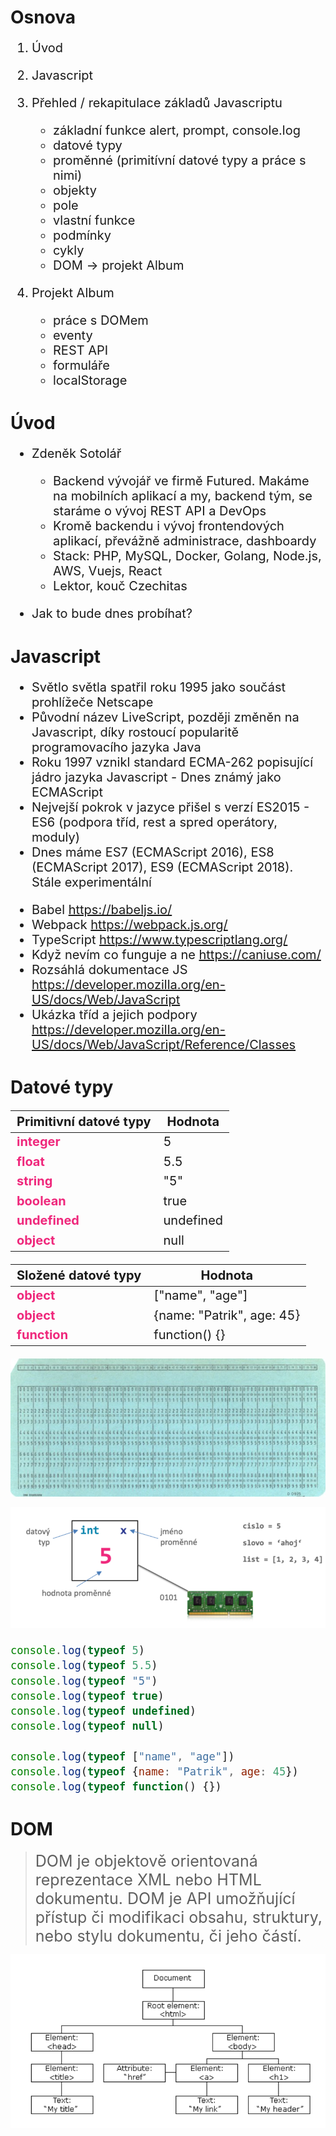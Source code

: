 # Osnova
<span style="font-size: 20px">

1. Úvod

2. Javascript

3. Přehled / rekapitulace základů Javascriptu
    - základní funkce alert, prompt, console.log
    - datové typy
    - proměnné (primitívní datové typy a práce s nimi)
    - objekty
    - pole
    - vlastní funkce
    - podmínky
    - cykly
    - DOM -> projekt Album

4. Projekt Album
    - práce s DOMem
    - eventy
    - REST API
    - formuláře
    - localStorage


</span>

# Úvod

<span style="font-size: 20px">

- Zdeněk Sotolář
    - Backend vývojář ve firmě Futured. Makáme na mobilních aplikací a my, backend tým, se staráme o vývoj REST API a DevOps
    - Kromě backendu i vývoj frontendových aplikací, převážně administrace, dashboardy
    - Stack: PHP, MySQL, Docker, Golang, Node.js, AWS, Vuejs, React
    - Lektor, kouč Czechitas

- Jak to bude dnes probíhat?

</span>

# Javascript

<span style="font-size: 20px">

- Světlo světla spatřil roku 1995 jako součást prohlížeče Netscape
- Původní název LiveScript, později změněn na Javascript, díky rostoucí popularitě programovacího jazyka Java
- Roku 1997 vznikl standard ECMA-262 popisující jádro jazyka Javascript - Dnes známý jako ECMAScript
- Nejvejší pokrok v jazyce přišel s verzí ES2015 - ES6 (podpora tříd, rest a spred operátory, moduly)
- Dnes máme ES7 (ECMAScript 2016), ES8 (ECMAScript 2017), ES9 (ECMAScript 2018). Stále experimentální

</span>

<span style="font-size: 20px">

- Babel https://babeljs.io/
- Webpack https://webpack.js.org/
- TypeScript https://www.typescriptlang.org/
- Když nevím co funguje a ne https://caniuse.com/
- Rozsáhlá dokumentace JS https://developer.mozilla.org/en-US/docs/Web/JavaScript
- Ukázka tříd a jejich podpory https://developer.mozilla.org/en-US/docs/Web/JavaScript/Reference/Classes

</span>

# Datové typy

<span style="font-size: 20px">

| Primitivní datové typy  |  Hodnota |
|---|---|
| <span style="color:#EF287C"><b>integer</b></span>  | 5 |
| <span style="color:#EF287C"><b>float</b></span>  | 5.5 |
| <span style="color:#EF287C"><b>string</b></span>  | "5" |
| <span style="color:#EF287C"><b>boolean</b></span>  | true |
| <span style="color:#EF287C"><b>undefined</b></span>  | undefined |
| <span style="color:#EF287C"><b>object</b></span>  | null |


| Složené datové typy  |  Hodnota |
|---|---|
| <span style="color:#EF287C"><b>object</b></span>  | ["name", "age"] |
| <span style="color:#EF287C"><b>object</b></span>  | {name: "Patrik", age: 45} |
| <span style="color:#EF287C"><b>function</b></span>  | function() {} |

</span>

![Děrný štítek](./images/derny_stitek.jpg "Děrný štítek")

![Reprezentace proměnné v paměti](./images/pamet.png "Reprezentace proměnné v paměti")


<span style="font-size: 20px">

```javascript
console.log(typeof 5)
console.log(typeof 5.5)
console.log(typeof "5")
console.log(typeof true)
console.log(typeof undefined)
console.log(typeof null)

console.log(typeof ["name", "age"])
console.log(typeof {name: "Patrik", age: 45})
console.log(typeof function() {})
```

</span>

# DOM

> <span style="font-size: 25px">DOM je objektově orientovaná reprezentace XML nebo HTML dokumentu. DOM je API umožňující přístup či modifikaci obsahu, struktury, nebo stylu dokumentu, či jeho částí.</span>

![DOM API](./images/dom.png "DOM je API pro objektově orientovanout reprezentace HTML stránky")